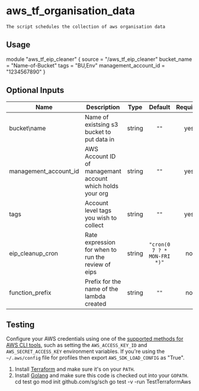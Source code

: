 # aws_tf_organisation_data
```
The script schedules the collection of aws organisation data

```

## Usage


module "aws_tf_eip_cleaner" {
  source = "/aws_tf_eip_cleaner"
  bucket_name = "Name-of-Bucket"
  tags = "BU,Env"
  management_account_id = "1234567890"
}

## Optional Inputs

| Name | Description | Type | Default | Required |
|------|-------------|:----:|:-----:|:-----:|
| bucket\name | Name of existsing s3 bucket to put data in | string | `""` | yes |
| management\_account\_id | AWS Account ID of managemant account which holds your org | string | `""` | yes |
| tags | Account level tags you wish to collect | string | `""` | yes |
| eip\_cleanup\_cron | Rate expression for when to run the review of eips| string | `"cron(0 7 ? * MON-FRI *)"` | no 
| function\_prefix | Prefix for the name of the lambda created | string | `""` | no |


## Testing 

Configure your AWS credentials using one of the [supported methods for AWS CLI
   tools](https://docs.aws.amazon.com/cli/latest/userguide/cli-chap-getting-started.html), such as setting the
   `AWS_ACCESS_KEY_ID` and `AWS_SECRET_ACCESS_KEY` environment variables. If you're using the `~/.aws/config` file for profiles then export `AWS_SDK_LOAD_CONFIG` as "True".
1. Install [Terraform](https://www.terraform.io/) and make sure it's on your `PATH`.
1. Install [Golang](https://golang.org/) and make sure this code is checked out into your `GOPATH`.
cd test
go mod init github.com/sg/sch
go test -v -run TestTerraformAws